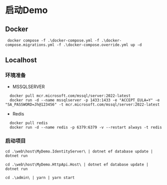# 启动Demo

## Docker

``` shell
 docker compose -f .\docker-compose.yml -f .\docker-compose.migrations.yml -f .\docker-compose.override.yml up -d
```

## Localhost

### 环境准备

* MSSQLSERVER

``` shell
  docker pull mcr.microsoft.com/mssql/server:2022-latest
  docker run -d --name mssqlserver -p 1433:1433 -e "ACCEPT_EULA=Y" -e "SA_PASSWORD=Jh@123456" -t mcr.microsoft.com/mssql/server:2022-latest
```

* Redis

```shell
  docker pull redis
  docker run -d --name redis -p 6379:6379 -v --restart always -t redis
```

### 启动项目

```shell
cd .\web\host\MyDemo.IdentityServer\ | dotnet ef database update | dotnet run

cd .\web\host\MyDemo.HttpApi.Host\ | dotnet ef database update | dotnet run 
```

``` shell
cd .\admin\ | yarn | yarn start
```
